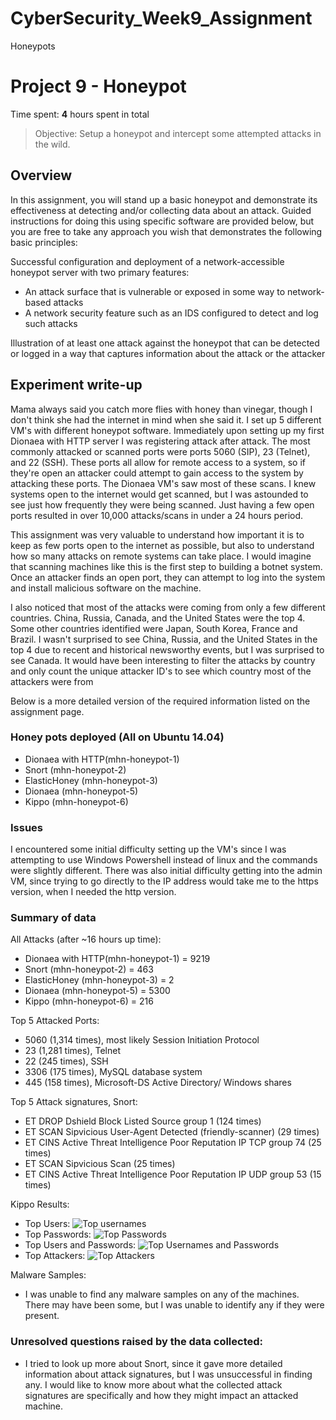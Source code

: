 # CyberSecurity_Week9_Assignment
Honeypots

# Project 9 - Honeypot

Time spent: **4** hours spent in total

> Objective: Setup a honeypot and intercept some attempted attacks in the wild.

## Overview

In this assignment, you will stand up a basic honeypot and demonstrate its effectiveness at detecting and/or collecting data about an attack. Guided instructions for doing this using specific software are provided below, but you are free to take any approach you wish that demonstrates the following basic principles:

Successful configuration and deployment of a network-accessible honeypot server with two primary features:
 - An attack surface that is vulnerable or exposed in some way to network-based attacks
 - A network security feature such as an IDS configured to detect and log such attacks

Illustration of at least one attack against the honeypot that can be detected or logged in a way that captures information about the attack or the attacker

## Experiment write-up

Mama always said you catch more flies with honey than vinegar, though I don't think she had the internet in mind when she said it. I set up 5 different VM's with different honeypot software.
Immediately upon setting up my first Dionaea with HTTP server I was registering attack after attack. The most commonly attacked or scanned ports were ports 5060 (SIP), 23 (Telnet), and 22 (SSH).
These ports all allow for remote access to a system, so if they're open an attacker could attempt to gain access to the system by attacking these ports. The Dionaea VM's saw most of these scans.
I knew systems open to the internet would get scanned, but I was astounded to see just how frequently they were being scanned. Just having a few open ports resulted in over 10,000 attacks/scans in under a 24 hours period.

This assignment was very valuable to understand how important it is to keep as few ports open to the internet as possible, but also to understand how so many attacks on remote systems can take place. I would imagine that scanning machines like this is the first step to building a botnet system. Once an attacker finds an open port, they can attempt to log into the system and install malicious software on the machine.

I also noticed that most of the attacks were coming from only a few different countries. China, Russia, Canada, and the United States were the top 4. Some other countries identified were Japan, South Korea, France and Brazil.
I wasn't surprised to see China, Russia, and the United States in the top 4 due to recent and historical newsworthy events, but I was surprised to see Canada. It would have been interesting to filter the attacks by country and only count the unique attacker ID's to see which country most of the attackers were from

Below is a more detailed version of the required information listed on the assignment page.

### Honey pots deployed (All on Ubuntu 14.04)

 - Dionaea with HTTP(mhn-honeypot-1)
 - Snort (mhn-honeypot-2)
 - ElasticHoney (mhn-honeypot-3)
 - Dionaea (mhn-honeypot-5)
 - Kippo (mhn-honeypot-6)
 
### Issues

I encountered some initial difficulty setting up the VM's since I was attempting to use Windows Powershell instead of linux and the commands were slightly different.
There was also initial difficulty getting into the admin VM, since trying to go directly to the IP address would take me to the https version, when I needed the http version.

### Summary of data

All Attacks (after ~16 hours up time):

 - Dionaea with HTTP(mhn-honeypot-1) = 9219
 - Snort (mhn-honeypot-2) = 463
 - ElasticHoney (mhn-honeypot-3) = 2
 - Dionaea (mhn-honeypot-5) = 5300
 - Kippo (mhn-honeypot-6) = 216
 
Top 5 Attacked Ports:

 - 5060 (1,314 times), most likely Session Initiation Protocol
 - 23 (1,281 times), Telnet
 - 22 (245 times), SSH
 - 3306 (175 times), MySQL database system
 - 445 (158 times), Microsoft-DS Active Directory/ Windows shares

Top 5 Attack signatures, Snort:

 - ET DROP Dshield Block Listed Source group 1 (124 times)
 - ET SCAN Sipvicious User-Agent Detected (friendly-scanner) (29 times)
 - ET CINS Active Threat Intelligence Poor Reputation IP TCP group 74 (25 times)
 - ET SCAN Sipvicious Scan (25 times)
 - ET CINS Active Threat Intelligence Poor Reputation IP UDP group 53 (15 times)
 
Kippo Results:

 - Top Users: <img src='https://i.imgur.com/yuDom5R.jpg' title='Top usernames' width='' alt='Top usernames' />
 - Top Passwords: <img src='https://i.imgur.com/XpTh8ss.jpg' title='Top Passwords' width='' alt='Top Passwords' />
 - Top Users and Passwords: <img src='https://i.imgur.com/Sbu8DuZ.jpg' title='Top Usernames and Passwords' width='' alt='Top Usernames and Passwords' />
 - Top Attackers: <img src='https://i.imgur.com/teSIcXq.jpg' title='Top Attackers' width='' alt='Top Attackers' />
 
Malware Samples:

 - I was unable to find any malware samples on any of the machines. There may have been some, but I was unable to identify any if they were present. 
 
### Unresolved questions raised by the data collected:

 - I tried to look up more about Snort, since it gave more detailed information about attack signatures, but I was unsuccessful in finding any. I would like to know more about what the collected attack signatures are specifically and how they might impact an attacked machine.